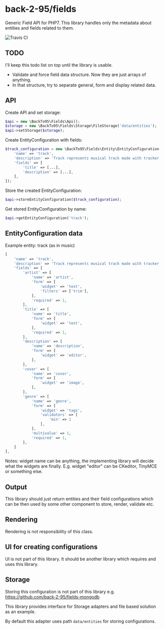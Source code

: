 # back-2-95/fields

Generic Field API for PHP7.
This library handles only the metadata about entities and fields related to them.


![Travis CI](https://travis-ci.org/back-2-95/fields.svg?branch=master)

## TODO

I'll keep this todo list on top until the library is usable.

- Validate and force field data structure. Now they are just arrays of anything.
- In that structure, try to separate general, form and display related data.

## API

Create API and set storage:
```PHP
$api = new \BackTo95\Fields\Api();
$storage = new \BackTo95\Fields\Storage\FileStorage('data/entities');
$api->setStorage($storage);
```
Create EntityConfiguration with fields:
```PHP
$track_configuration = new \BackTo95\Fields\Entity\EntityConfiguration([
    'name' => 'track',
    'description' => 'Track represents musical track made with tracker software',
    'fields' => [
        'title' => [...],
        'description' => [...],
    ],
]);
```
Store the created EntityConfiguration:
```PHP
$api->storeEntityConfiguration($track_configuration);
```
Get stored EntityConfiguration by name:
```PHP
$api->getEntityConfiguration('track');
```

## EntityConfiguration data

Example entity: track (as in music)

````PHP
[
    'name' => 'track',
    'description' => 'Track represents musical track made with tracker software',
    'fields' => [
        'artist' => [
            'name' => 'artist',
            'form' => [
                'widget' => 'text',
                'filters' => ['trim'],
            ],
            'required' => 1,
        ],
        'title' => [
            'name' => 'title',
            'form' => [
                'widget' => 'text',
            ],
            'required' => 1,
        ],
        'description' => [
            'name' => 'description',
            'form' => [
                'widget' => 'editor',
            ],
        ],
        'cover' => [
            'name' => 'cover',
            'form' => [
                'widget' => 'image',
            ],
        ],
        'genre' => [
            'name' => 'genre',
            'form' => [
                'widget' => 'tags',
                'validators' => [
                    'min' => 1
                ],
            ],
            'multivalue' => 1,
            'required' => 1,
        ],
    ]
],
````

Notes: widget name can be anything, the implementing library will decide what the widgets are finally. E.g. widget "editor" can be CKeditor, TinyMCE or something else.

## Output

This library should just return entities and their field configurations which can be then used by some other component to store, render, validate etc.

## Rendering ##

Rendering is not responsibility of this class.

## UI for creating configurations ##

UI is not part of this library. It should be another library which requires and uses this library.

## Storage ##

Storing this configuration is not part of this library e.g. https://github.com/back-2-95/fields-mongodb

This library provides interface for Storage adapters and file based solution as an example.

By default this adapter uses path `data/entities` for storing configurations.
